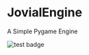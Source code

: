# JovialEngine
A Simple Pygame Engine

![test badge](https://github.com/JovialKnoll/jovialengine/actions/workflows/test.yml/badge.svg?branch=master)
